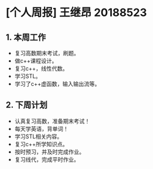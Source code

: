 # **[个人周报]** 王继昂 20188523

## 1. 本周工作
* 复习高数期末考试，刷题。
* 做c++课程设计。
* 复习c++，线性代数。
* 学习STL。
* 学习了c++虚函数，输入输出流等。
## 2. 下周计划
* 认真复习高数，准备期末考试！
* 每天学英语，背单词！
* 学习STL相关内容。
* 复习c++所学知识点。
* 按时预习，并及时完成作业。
* 复习线代，完成平时作业。
